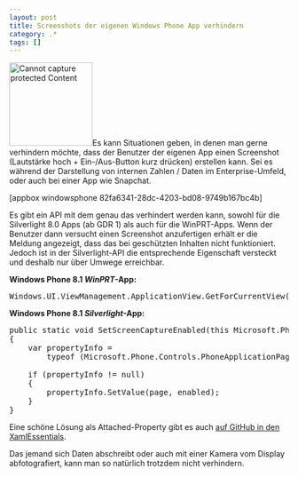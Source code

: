 ```yaml
---
layout: post
title: Screenshots der eigenen Windows Phone App verhindern
category: .*
tags: []
---
```

<a href="http://anheledirwp.blob.core.windows.net/wordpress/2014/10/CaptureProtectedContent.png"><img class="alignright size-thumbnail wp-image-7178" src="http://anheledirwp.blob.core.windows.net/wordpress/2014/10/CaptureProtectedContent-150x150.png" alt="Cannot capture protected Content" width="150" height="150" /></a>Es kann Situationen geben, in denen man gerne verhindern möchte, dass der Benutzer der eigenen App einen Screenshot (Lautstärke hoch + Ein-/Aus-Button kurz drücken) erstellen kann. Sei es während der Darstellung von internen Zahlen / Daten im Enterprise-Umfeld, oder auch bei einer App wie Snapchat.

[appbox windowsphone 82fa6341-28dc-4203-bd08-9749b167bc4b]

Es gibt ein API mit dem genau das verhindert werden kann, sowohl für die Silverlight 8.0 Apps (ab GDR 1) als auch für die WinPRT-Apps. Wenn der Benutzer dann versucht einen Screenshot anzufertigen erhält er die Meldung angezeigt, dass das bei geschützten Inhalten nicht funktioniert. Jedoch ist in der Silverlight-API die entsprechende Eigenschaft versteckt und deshalb nur über Umwege erreichbar.

<strong>Windows Phone 8.1 <em>WinPRT</em>-App:
</strong>
<pre>Windows.UI.ViewManagement.ApplicationView.GetForCurrentView().<a href="http://msdn.microsoft.com/en-us/library/windows/apps/windows.ui.viewmanagement.applicationview.isscreencaptureenabled.aspx?cs-save-lang=1&amp;cs-lang=csharp#code-snippet-1">IsScreenCaptureEnabled </a>= false;</pre>
<strong>Windows Phone 8.1 <em>Silverlight</em>-App:</strong>
<pre>public static void SetScreenCaptureEnabled(this Microsoft.Phone.Controls.PhoneApplicationPage page, bool enabled)
{
    var propertyInfo =
        typeof (Microsoft.Phone.Controls.PhoneApplicationPage).GetProperty("IsScreenCaptureEnabled");
 
    if (propertyInfo != null)
    {
        propertyInfo.SetValue(page, enabled);
    }
}
</pre>
Eine schöne Lösung als Attached-Property gibt es auch <a title="Added screenshot enabling / disabling " href="https://github.com/advancedrei/XamlEssentials/commit/3e6be9c2866e80694f8d60dee6aa943b2a9bc825">auf GitHub in den XamlEssentials</a>.

Das jemand sich Daten abschreibt oder auch mit einer Kamera vom Display abfotografiert, kann man so natürlich trotzdem nicht verhindern.
